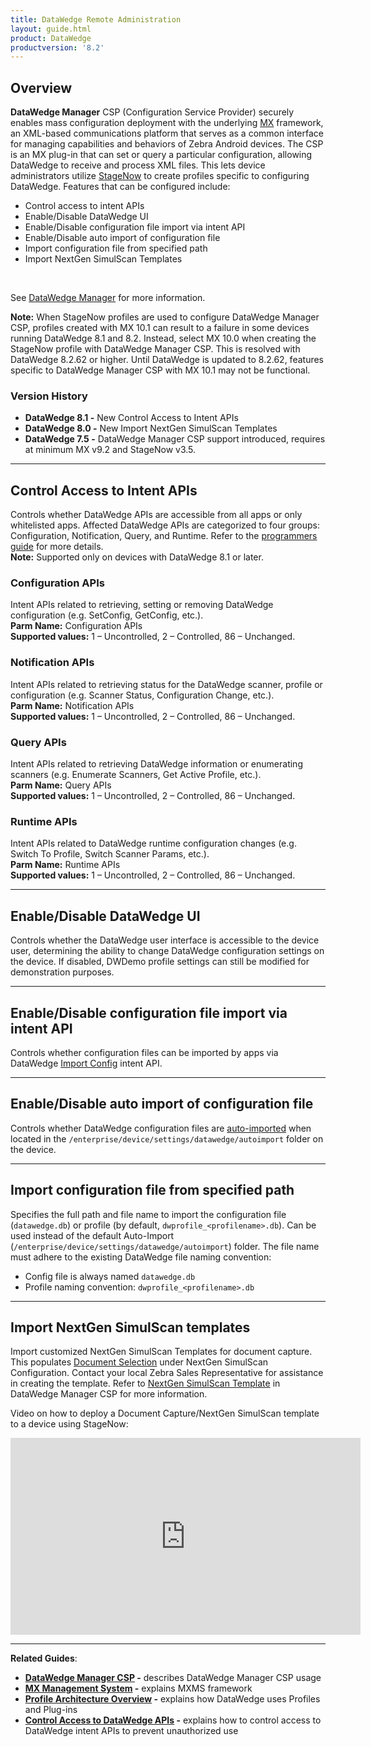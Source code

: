 ```yaml
---
title: DataWedge Remote Administration
layout: guide.html
product: DataWedge
productversion: '8.2'
---
```


## Overview
**DataWedge Manager** CSP (Configuration Service Provider) securely enables mass configuration deployment with the underlying [MX](/mx/overview) framework, an XML-based communications platform that serves as a common interface for managing capabilities and behaviors of Zebra Android devices. The CSP is an MX plug-in that can set or query a particular configuration, allowing DataWedge to receive and process XML files. This lets device administrators utilize [StageNow](/stagenow) to create profiles specific to configuring DataWedge. Features that can be configured include:
* Control access to intent APIs
* Enable/Disable DataWedge UI
* Enable/Disable configuration file import via intent API
* Enable/Disable auto import of configuration file
* Import configuration file from specified path
* Import NextGen SimulScan Templates
<br>

See [DataWedge Manager](/mx/datawedgemgr/) for more information.
<br>

**Note:** When StageNow profiles are used to configure DataWedge Manager CSP, profiles created with MX 10.1 can result to a failure in some devices running DataWedge 8.1 and 8.2. Instead, select MX 10.0 when creating the StageNow profile with DataWedge Manager CSP. This is resolved with DataWedge 8.2.62 or higher. Until DataWedge is updated to 8.2.62, features specific to DataWedge Manager CSP with MX 10.1 may not be functional.

### Version History

* **DataWedge 8.1 -** New Control Access to Intent APIs
* **DataWedge 8.0 -** New Import NextGen SimulScan Templates
* **DataWedge 7.5 -** DataWedge Manager CSP support introduced, requires at minimum MX v9.2 and StageNow v3.5.

-----

## Control Access to Intent APIs
Controls whether DataWedge APIs are accessible from all apps or only whitelisted apps. Affected DataWedge APIs are categorized to four groups: Configuration, Notification, Query, and Runtime. Refer to the [programmers guide](../programmers-guides/secure-intent-apis) for more details.<br>
**Note:** Supported only on devices with DataWedge 8.1 or later.<br>

### Configuration APIs
Intent APIs related to retrieving, setting or removing DataWedge configuration (e.g. SetConfig, GetConfig, etc.). <br>
**Parm Name:** Configuration APIs<br>
**Supported values:** 1 – Uncontrolled, 2 – Controlled, 86 – Unchanged.

### Notification APIs
Intent APIs related to retrieving status for the DataWedge scanner, profile or configuration (e.g. Scanner Status, Configuration Change, etc.).<br>
**Parm Name:** Notification APIs<br>
**Supported values:** 1 – Uncontrolled, 2 – Controlled, 86 – Unchanged.

### Query APIs
Intent APIs related to retrieving DataWedge information or enumerating scanners (e.g. Enumerate Scanners, Get Active Profile, etc.). <br>
**Parm Name:** Query APIs<br>
**Supported values:** 1 – Uncontrolled, 2 – Controlled, 86 – Unchanged.

### Runtime APIs
Intent APIs related to DataWedge runtime configuration changes (e.g. Switch To Profile, Switch Scanner Params, etc.). <br>
**Parm Name:** Runtime APIs<br>
**Supported values:** 1 – Uncontrolled, 2 – Controlled, 86 – Unchanged.

-----

## Enable/Disable DataWedge UI
Controls whether the DataWedge user interface is accessible to the device user, determining the ability to change DataWedge configuration settings on the device. If disabled, DWDemo profile settings can still be modified for demonstration purposes. 

-----

## Enable/Disable configuration file import via intent API
Controls whether configuration files can be imported by apps via DataWedge [Import Config](../api/importconfig) intent API. 

-----

## Enable/Disable auto import of configuration file
Controls whether DataWedge configuration files are [auto-imported](../settings#autoimport) when located in the `/enterprise/device/settings/datawedge/autoimport` folder on the device.

-----

## Import configuration file from specified path
Specifies the full path and file name to import the configuration file (`datawedge.db`) or profile (by default, `dwprofile_<profilename>.db`). Can be used instead of the default Auto-Import (`/enterprise/device/settings/datawedge/autoimport`) folder. The file name must adhere to the existing DataWedge file naming convention: 
* Config file is always named `datawedge.db`
* Profile naming convention: `dwprofile_<profilename>.db`<br>

-----

## Import NextGen SimulScan templates
Import customized NextGen SimulScan Templates for document capture. This populates [Document Selection](../../input/barcode/#documentselection) under NextGen SimulScan Configuration. Contact your local Zebra Sales Representative for assistance in creating the template. Refer to [NextGen SimulScan Template](/mx/datawedgemgr/#simulscan-template-action) in DataWedge Manager CSP for more information.

Video on how to deploy a Document Capture/NextGen SimulScan template to a device using StageNow:
<iframe width="560" height="315" src="https://www.youtube.com/embed/9XHE8udeq1k" frameborder="0" allow="accelerometer; autoplay; clipboard-write; encrypted-media; gyroscope; picture-in-picture" allowfullscreen></iframe>

<!-- <p>See <a href="../settings#massdeployment">Mass Deployment</a> for more information.</p>
-->

-----

**Related Guides**: 

* **[DataWedge Manager CSP](/mx/datawedgemgr) -** describes DataWedge Manager CSP usage
* **[MX Management System](/mx) -** explains MXMS framework
* **[Profile Architecture Overview](../overview) -** explains how DataWedge uses Profiles and Plug-ins
* **[Control Access to DataWedge APIs](../programmers-guides/secure-intent-apis) -** explains how to control access to DataWedge intent APIs to prevent unauthorized use


